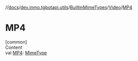 //[docs](../../../../index.md)/[dev.inmo.tgbotapi.utils](../../index.md)/[BuiltinMimeTypes](../index.md)/[Video](index.md)/[MP4](-m-p4.md)



# MP4  
[common]  
Content  
val [MP4](-m-p4.md): [MimeType](../../-mime-type/index.md)  



